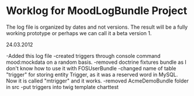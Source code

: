 Worklog for MoodLogBundle Project
==================================

The log file is organized by dates and not versions. The result will be a fully working prototype or perhaps we
can call it a beta version 1.

24.03.2012

-Added this log file
-created triggers through console command mood:mockdata on a random basis.
-removed doctrine fixtures bundle as I don't know how to use it with FOSUserBundle
-changed name of table "trigger" for storing entity Trigger, as it was a reserved word in MySQL. Now it
	is called "mtrigger" and it works.
-removed AcmeDemoBundle folder in src
-put triggers into twig template charttest